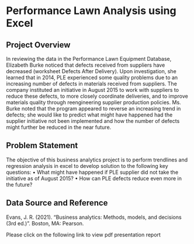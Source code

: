 # Performance Lawn Analysis using Excel 

## Project Overview
In reviewing the data in the Performance Lawn Equipment Database, Elizabeth Burke noticed that defects received from suppliers have decreased (worksheet Defects After Delivery). Upon investigation, she learned that in 2014, PLE experienced some quality problems due to an increasing number of defects in materials received from suppliers. The company instituted an initiative in August 2015 to work with suppliers to reduce these defects, to more closely coordinate deliveries, and to improve materials quality through reengineering supplier production policies. Ms. Burke noted that the program appeared to reverse an increasing trend in defects; she would like to predict what might have happened had the supplier initiative not been implemented and how the number of defects might further be reduced in the near future.

## Problem Statement
The objective of this business analytics project is to perform trendlines and regression analysis in excel to develop solution to the following key questions: 
•	What might have happened if PLE supplier did not take the initiative as of August 2015?
•	How can PLE defects reduce even more in the future?

## Data Source and Reference
Evans, J. R. (2021). “Business analytics: Methods, models, and decisions (3rd ed.)”. Boston, MA: Pearson.

Please click on the following link to view pdf presentation report

